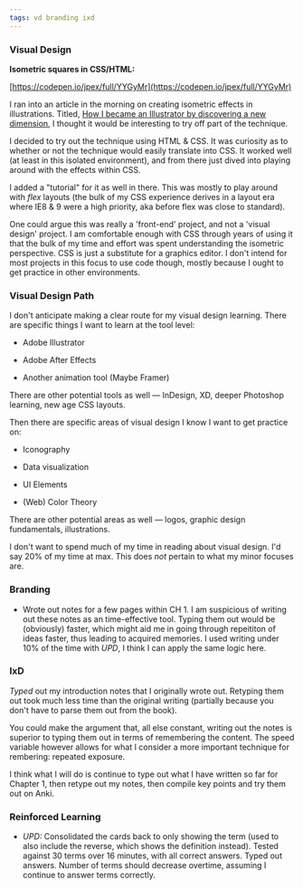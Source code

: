 ```yaml
---
tags: vd branding ixd
---
```


### Visual Design

**Isometric squares in CSS/HTML:**

[https://codepen.io/jpex/full/YYGyMr](https://codepen.io/jpex/full/YYGyMr)

I ran into an article in the morning on creating isometric effects in illustrations. Titled, [How I became an Illustrator by discovering a new dimension](https://design.zeta.in/how-i-became-an-illustrator-by-discovering-a-new-dimension-1dbc99bba7a5), I thought it would be interesting to try off part of the technique.

I decided to try out the technique using HTML & CSS. It was curiosity as to whether or not the technique would easily translate into CSS. It worked well (at least in this isolated environment), and from there just dived into playing around with the effects within CSS. 

I added a "tutorial" for it as well in there. This was mostly to play around with *flex* layouts (the bulk of my CSS experience derives in a layout era where IE8 & 9 were a high priority, aka before flex was close to standard).

One could argue this was really a 'front-end' project, and not a 'visual design' project. I am comfortable enough with CSS through years of using it that the bulk of my time and effort was spent understanding the isometric perspective. CSS is just a substitute for a graphics editor. I don't intend for most projects in this focus to use code though, mostly because I ought to get practice in other environments.

### Visual Design Path

I don't anticipate making a clear route for my visual design learning. There are specific things I want to learn at the tool level:

* Adobe Illustrator

* Adobe After Effects

* Another animation tool (Maybe Framer)

There are other potential tools as well — InDesign, XD, deeper Photoshop learning, new age CSS layouts.

Then there are specific areas of visual design I know I want to get practice on:

* Iconography

* Data visualization

* UI Elements

* (Web) Color Theory

There are other potential areas as well — logos, graphic design fundamentals, illustrations.

I don't want to spend much of my time in reading about visual design. I'd say 20% of my time at max. This does *not* pertain to what my minor focuses are.

### Branding

* Wrote out notes for a few pages within CH 1. I am suspicious of writing out these notes as an time-effective tool. Typing them out would be (obviously) faster, which might aid me in going through repeititon of ideas faster, thus leading to acquired memories. I used writing under 10% of the time with *UPD*, I think I can apply the same logic here. 

### IxD

*Typed* out my introduction notes that I originally wrote out. Retyping them out took much less time than the original writing (partially because you don't have to parse them out from the book). 

You could make the argument that, all else constant, writing out the notes is superior to typing them out in terms of remembering the content. The speed variable however allows for what I consider a more important technique for rembering: repeated exposure. 

I think what I will do is continue to type out what I have written so far for Chapter 1, then retype out my notes, then compile key points and try them out on Anki. 

### Reinforced Learning

* *UPD:* Consolidated the cards back to only showing the term (used to also include the reverse, which shows the definition instead). Tested against 30 terms over 16 minutes, with all correct answers. Typed out answers. Number of terms should decrease overtime, assuming I continue to answer terms correctly. 
